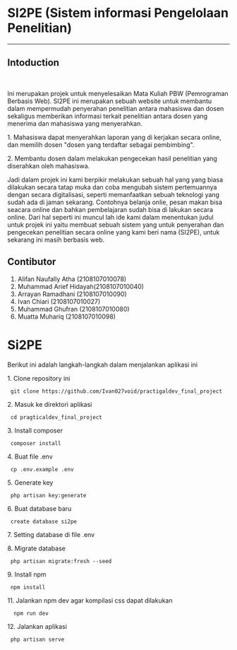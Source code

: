 # SI2PE (Sistem informasi Pengelolaan Penelitian)
---
## Intoduction
<br>
<p>Ini merupakan projek untuk menyelesaikan Mata Kuliah PBW (Pemrograman Berbasis Web). SI2PE ini merupakan sebuah website untuk membantu dalam mempermudah penyerahan penelitian antara mahasiswa dan dosen sekaligus memberikan informasi terkait penelitian antara dosen yang menerima dan mahasiswa yang menyerahkan.</p>

<p>1. Mahasiswa dapat menyerahkan laporan yang di kerjakan secara online, dan memilih dosen "dosen yang terdaftar sebagai pembimbing".
</p>2. Membantu dosen dalam melakukan pengecekan hasil penelitian yang diserahkan oleh mahasiswa.
</p>
    <p>Jadi dalam projek ini kami berpikir melakukan sebuah hal yang yang biasa dilakukan secara tatap muka dan coba mengubah sistem pertemuannya dengan secara digitalisasi, seperti memanfaatkan sebuah teknologi yang sudah ada di jaman sekarang. Contohnya belanja onlie, pesan makan bisa seacara online dan bahkan pembelajaran sudah bisa di lakukan secara online. Dari hal seperti ini muncul lah ide kami dalam menentukan judul untuk projek ini yaitu membuat sebuah sistem yang untuk penyerahan dan pengecekan penelitian secara online yang kami beri nama (SI2PE), untuk sekarang ini masih berbasis web.</p>
  
## Contibutor
1. Alifan Naufally Atha (2108107010078)
2. Muhammad Arief Hidayah(2108107010040)
3. Arrayan Ramadhani (2108107010090)
4. Ivan Chiari (2108107010027)
5. Muhammad Ghufran (2108107010080)
6. Muatta Muhariq (2108107010098)

# Si2PE


<p> Berikut ini adalah langkah-langkah dalam menjalankan aplikasi ini </p>

<p> 1. Clone repository ini </p>
<pre><code> git clone https://github.com/Ivan027void/practigaldev_final_project </pre></code>

<p> 2. Masuk ke direktori aplikasi </p>
<pre><code> cd pragticaldev_final_project </pre></code>

<p> 3. Install composer </p>
<pre><code> composer install </pre></code>

<p> 4. Buat file .env </p>
<pre><code> cp .env.example .env </pre></code>

<p> 5. Generate key </p>
<pre><code> php artisan key:generate </pre></code>

<p> 6. Buat database baru </p>
<pre><code> create database si2pe </pre></code>

<p> 7. Setting database di file .env </p>
<!-- samakan nama databese anda dengan nama database di file env -->

<p> 8. Migrate database </p>
<pre><code> php artisan migrate:fresh --seed </pre></code>

<p> 9. Install npm </p>
<pre><code> npm install </pre></code>

<p> 11. Jalankan npm dev agar kompilasi css dapat dilakukan </p>
<pre><code>  npm run dev  </pre></code>

<p> 12. Jalankan aplikasi </p>
<pre><code> php artisan serve </pre></code>

